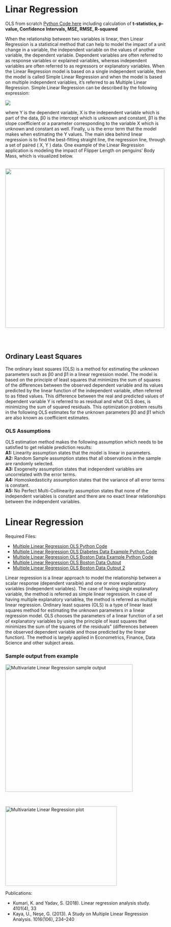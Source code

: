 # Linar Regression
OLS from scratch <a href="https://github.com/TatevKaren/mathematics-statistics-for-data-science/blob/main/Linear%20Regression/Linear%20Regression_OLS.py">Python Code here</a> including calculation of **t-statistics, p-value, Confidence Intervals, MSE, RMSE, R-squared**

When the relationship between two variables is linear, then Linear Regression is a statistical method that can help to model the impact of a unit change in a variable, the independent variable on the values of another variable, the dependent variable.
Dependent variables are often referred to as response variables or explained variables, whereas independent variables are often referred to as regressors or explanatory variables. When the Linear Regression model is based on a single independent variable, then the model is called Simple Linear Regression and when the model is based on multiple independent variables, it’s referred to as Multiple Linear Regression. Simple Linear Regression can be described by the following expression:
<p href ="https://towardsdatascience.com/fundamentals-of-statistics-for-data-scientists-and-data-analysts-69d93a05aae7" align="left">
<img src = https://miro.medium.com/max/1936/1*EdKLk0rUW2Q3dqcbc_tquQ.png>

</p>
where Y is the dependent variable, X is the independent variable which is part of the data, β0 is the intercept which is unknown and constant, β1 is the slope coefficient or a parameter corresponding to the variable X which is unknown and constant as well. Finally, u is the error term that the model makes when estimating the Y values. The main idea behind linear regression is to find the best-fitting straight line, the regression line, through a set of paired ( X, Y ) data. One example of the Linear Regression application is modeling the impact of Flipper Length on penguins’ Body Mass, which is visualized below.
<br><br>
<p href ="https://towardsdatascience.com/fundamentals-of-statistics-for-data-scientists-and-data-analysts-69d93a05aae7" align="left">
<img align = "center" width = "500" src = https://miro.medium.com/max/1026/1*cS-5_yS2xa--V97U1RoAIQ.png>

</p>
<br><br>

## Ordinary Least Squares
The ordinary least squares (OLS) is a method for estimating the unknown parameters such as β0 and β1 in a linear regression model. The model is based on the principle of least squares that minimizes the sum of squares of the differences between the observed dependent variable and its values predicted by the linear function of the independent variable, often referred to as fitted values. This difference between the real and predicted values of dependent variable Y is referred to as residual and what OLS does, is minimizing the sum of squared residuals. This optimization problem results in the following OLS estimates for the unknown parameters β0 and β1 which are also known as coefficient estimates.
### OLS Assumptions
OLS estimation method makes the following assumption which needs to be satisfied to get reliable prediction results:<br>
**A1:** Linearity assumption states that the model is linear in parameters.
<br> **A2:** Random Sample assumption states that all observations in the sample are randomly selected.
<br>**A3:** Exogeneity assumption states that independent variables are uncorrelated with the error terms.
<br>**A4:** Homoskedasticity assumption states that the variance of all error terms is constant.
<br>**A5:** No Perfect Multi-Collinearity assumption states that none of the independent variables is constant and there are no exact linear relationships between the independent variables.



# Linear Regression 

Required Files: 
- <a href = "https://github.com/TatevKaren/mathematics-statistics-for-data-science/blob/main/MultipleLinearRegression_OLS.py"> Multiple Linear Regression OLS Python Code</a>
- <a href = "https://github.com/TatevKaren/mathematics-statistics-for-data-science/blob/main/Multiple_LinearRegression_Diabetes_example.py"> Multiple Linear Regression OLS Diabetes Data Example Python Code</a>
- <a href = "https://github.com/TatevKaren/mathematics-statistics-for-data-science/blob/main/Multiple_LinearRegression_Boston_example.py">Multiple Linear Regression OLS Boston Data Example Python Code</a>
- <a href = "https://github.com/TatevKaren/mathematics-statistics-for-data-science/blob/main/Multiple%20LR%20with%20Boston%20data.png">Multiple Linear Regression OLS Boston Data Output</a>
- <a href = "https://github.com/TatevKaren/mathematics-statistics-for-data-science/blob/main/Multiple%20LR%20with%20Boston%20data2.png">Multiple Linear Regression OLS Boston Data Output 2</a>

Linear regression is a linear approach to model the relationship between a scalar response (dependent varaible) and one or more explanatory variables (independent variables). The case of having single explanatory variable, the method is referred as simple linear regression. In case of having multiple explanatory variablea, the method is referred as multiple linear regression. Ordinary least squares (OLS) is a type of linear least squares method for estimating the unknown parameters in a linear regression model. OLS chooses the parameters of a linear function of a set of explanatory variables by using the principle of least squares that minimizes the sum of the squares of the residuals" (differences between the observed dependent variable and those predicted by the linear function). The method is largely applied in Econometrics, Finance, Data Science and other subject areas. 

### Sample output from example
<p align="left">
<img src="https://github.com/TatevKaren/Mathematics-Statistics-for-Data-Science/blob/main/Multiple LR with Boston data.png?raw=true"
  alt="Multivariate Linear Regression sample output"
  width="400" height="400">
</p>

<br>
<p align="left">
  <img src="https://github.com/TatevKaren/Mathematics-Statistics-for-Data-Science/blob/main/Multiple LR with Boston data2.png?raw=true"
  alt="Multivariate Linear Regression plot"
  width="350" height="250">
</p>
Publications:

- Kumari, K. and Yadav, S. (2018). Linear regression analysis study. 4101(4), 33
- Kaya, U., Neşe, G. (2013). A Study on Multiple Linear Regression Analysis. 1016(106), 234–240
<br> 

